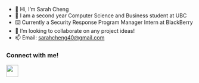 - 👋 Hi, I’m Sarah Cheng
- 👀 I am a second year Computer Science and Business student at UBC
- ⌨️ Currently a Security Response Program Manager Intern at BlackBerry
- 💞️ I’m looking to collaborate on any project ideas! 
- 📫 Email: sarahcheng40@gmail.com        

<h3>Connect with me! </h3>
<a href="https://www.linkedin.com/in/sarah-cheng-/" ><img src="https://currentebikes.com/wp-content/uploads/linkedin-logo-3.png" width=32></a>

<!---
sarahhcheng/sarahhcheng is a ✨ special ✨ repository because its `README.md` (this file) appears on your GitHub profile.
You can click the Preview link to take a look at your changes.
--->

